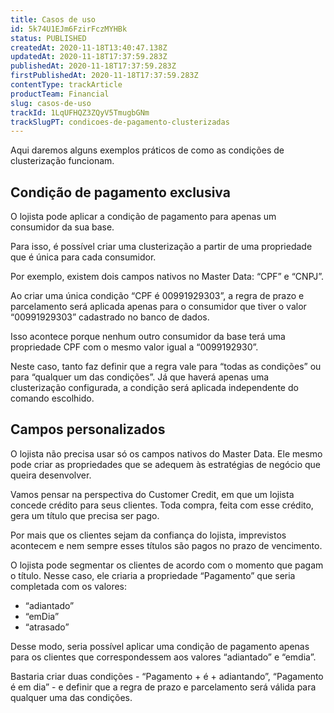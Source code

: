 ```yaml
---
title: Casos de uso
id: 5k74U1EJm6FzirFczMYHBk
status: PUBLISHED
createdAt: 2020-11-18T13:40:47.138Z
updatedAt: 2020-11-18T17:37:59.283Z
publishedAt: 2020-11-18T17:37:59.283Z
firstPublishedAt: 2020-11-18T17:37:59.283Z
contentType: trackArticle
productTeam: Financial
slug: casos-de-uso
trackId: 1LqUFHQZ3ZQyV5TmugbGNm
trackSlugPT: condicoes-de-pagamento-clusterizadas
---
```


Aqui daremos alguns exemplos práticos de como as condições de clusterização funcionam.

## Condição de pagamento exclusiva

O lojista pode aplicar a condição de pagamento para apenas um consumidor da sua base.

Para isso, é possível criar uma clusterização a partir de uma propriedade que é única para cada consumidor.

Por exemplo, existem dois campos nativos no Master Data: “CPF” e “CNPJ”. 

Ao criar uma única condição “CPF é 00991929303”, a regra de prazo e parcelamento será aplicada apenas para o consumidor que tiver o valor “00991929303” cadastrado no banco de dados. 

Isso acontece porque nenhum outro consumidor da base terá uma propriedade CPF com o mesmo valor igual a “0099192930”. 

Neste caso, tanto faz definir que a regra vale para “todas as condições” ou para “qualquer um das condições”. Já que haverá apenas uma clusterização configurada, a condição será aplicada independente do comando escolhido.

## Campos personalizados  

O lojista não precisa usar só os campos nativos do Master Data. Ele mesmo pode criar as propriedades que se adequem às estratégias de negócio que queira desenvolver. 

Vamos pensar na perspectiva do Customer Credit, em que um lojista concede crédito para seus clientes. Toda compra, feita com esse crédito, gera um título que precisa ser pago.

Por mais que os clientes sejam da confiança do lojista, imprevistos acontecem e nem sempre esses títulos são pagos no prazo de vencimento.

O lojista pode segmentar os clientes de acordo com o momento que pagam o título. Nesse caso, ele criaria a propriedade “Pagamento” que seria completada com os valores:

- “adiantado”
- “emDia” 
- “atrasado”

Desse modo, seria possível aplicar uma condição de pagamento apenas para os clientes que correspondessem aos valores “adiantado” e “emdia”.

Bastaria criar duas condições - “Pagamento +  é +  adiantando”, “Pagamento é em dia” - e definir que a regra de prazo e parcelamento será válida para qualquer uma das condições.
